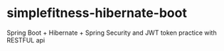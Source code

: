 # simplefitness-hibernate-boot
Spring Boot + Hibernate + Spring Security and JWT token practice with RESTFUL api
